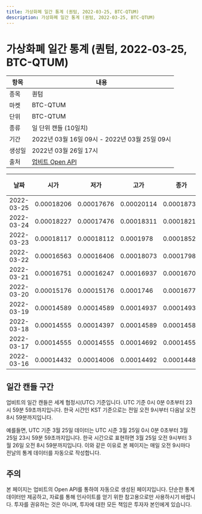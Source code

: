```yaml
---
title: 가상화폐 일간 통계 (퀀텀, 2022-03-25, BTC-QTUM)
description: 가상화폐 일간 통계 (퀀텀, 2022-03-25, BTC-QTUM)
---
```


가상화폐 일간 통계 (퀀텀, 2022-03-25, BTC-QTUM)
===

|항목|내용|
|--|--|
|종목|퀀텀|
|마켓|BTC-QTUM|
|단위|BTC-QTUM|
|종류|일 단위 캔들 (10일치)|
|기간|2022년 03월 16일 09시 - 2022년 03월 25일 09시|
|생성일|2022년 03월 26일 17시|
|출처|[업비트 Open API](https://docs.upbit.com)|


|날짜|시가|저가|고가|종가|비고|
|--|--|--|--|--|--|
|2022-03-25|0.00018206|0.00017676|0.00020114|0.00018735|    |
|2022-03-24|0.00018227|0.00017476|0.00018311|0.00018219|    |
|2022-03-23|0.00018117|0.00018112|0.0001978|0.00018522|    |
|2022-03-22|0.00016563|0.00016406|0.00018073|0.00017981|    |
|2022-03-21|0.00016751|0.00016247|0.00016937|0.00016702|    |
|2022-03-20|0.00015176|0.00015176|0.0001746|0.0001677|    |
|2022-03-19|0.00014589|0.00014589|0.00014937|0.00014937|    |
|2022-03-18|0.00014555|0.00014397|0.00014589|0.00014589|    |
|2022-03-17|0.00014555|0.00014555|0.00014692|0.00014555|    |
|2022-03-16|0.00014432|0.00014006|0.00014492|0.00014483|    |


일간 캔들 구간
---
업비트의 일간 캔들은 세계 협정시(UTC) 기준입니다. 
UTC 기준 0시 0분 0초부터 23시 59분 59초까지입니다. 
한국 시간인 KST 기준으로는 전일 오전 9시부터 다음날 오전 8시 59분까지입니다. 


예를들면, UTC 기준 3월 25일 데이터는 UTC 시준 3월 25일 0시 0분 0초부터 3월 25일 23시 59분 59초까지입니다. 
한국 시간으로 표현하면 3월 25일 오전 9시부터 3월 26일 오전 8시 59분까지입니다. 
이와 같은 이유로 본 페이지는 매일 오전 9시마다 전날의 통계 데이터를 자동으로 작성합니다. 


주의
---


본 페이지는 업비트의 Open API를 통하여 자동으로 생성된 페이지입니다. 
단순한 통계 데이터만 제공하고, 자료를 통해 인사이트를 얻기 위한 참고용으로만 사용하시기 바랍니다. 
투자를 권유하는 것은 아니며, 투자에 대한 모든 책임은 투자자 본인에게 있습니다. 
